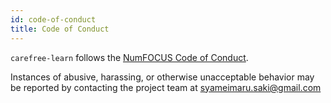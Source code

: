 ```yaml
---
id: code-of-conduct
title: Code of Conduct
---
```


`carefree-learn` follows the [NumFOCUS Code of Conduct](https://numfocus.org/code-of-conduct).

Instances of abusive, harassing, or otherwise unacceptable behavior may be reported by contacting the project team at syameimaru.saki@gmail.com
